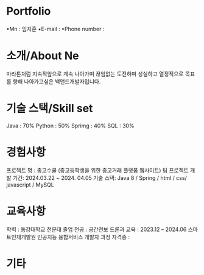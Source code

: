 # Portfolio
   •Mn : 임지훈
   •E-mail :
   •Phone number : 
# 소개/About Ne
마라톤처럼 지속적앞으로 계속 나아가며 끊임없는 도전하며 성실하고 열정적으로 목표를 향해 나아가고싶은 백앤드개발자입니다.

# 기술 스택/Skill set
Java : 70%
Python : 50%
Sprimg : 40%
SQL :  30%


# 경험사항
프로젝트 명 : 종고수쿨 
(중고등학생을 위한 중고거래 플랫폼 웹사이트)
팀 프로젝트 개발 기간: 2024.03.22 ~ 2024. 04.05
기술 스택:
Java 8 / Spring / html / css/ javascript / MySQL


# 교육사항
학력 : 동강대학교 전문대 졸업 
전공 : 공간전보 드론과
교육 :
 2023.12 – 2024.06	스마트인재개발원	인공지능 융합서비스 개발자 과정
자격증 : 

# 기타

